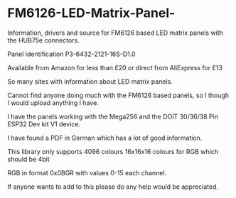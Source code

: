 # FM6126-LED-Matrix-Panel-
Information, drivers and source for FM6126 based LED matrix panels with the HUB75e connectors.

Panel identification P3-6432-2121-16S-D1.0

Available from Amazon for less than £20 or direct from AliExpress for £13

So many sites with information about LED matrix panels.

Cannot find anyone doing much with the FM6126 based panels, so I though I would upload anything I have.

I have the panels working with the Mega256 and the DOIT 30/36/38 Pin ESP32 Dev kit V1 device.

I have found a PDF in German which has a lot of good information.

This library only supports 4096 colours 16x16x16 colours for RGB which should be 4bit

RGB in format 0x0BGR with values 0-15 each channel.

If anyone wants to add to this please do any help would be appreciated.
